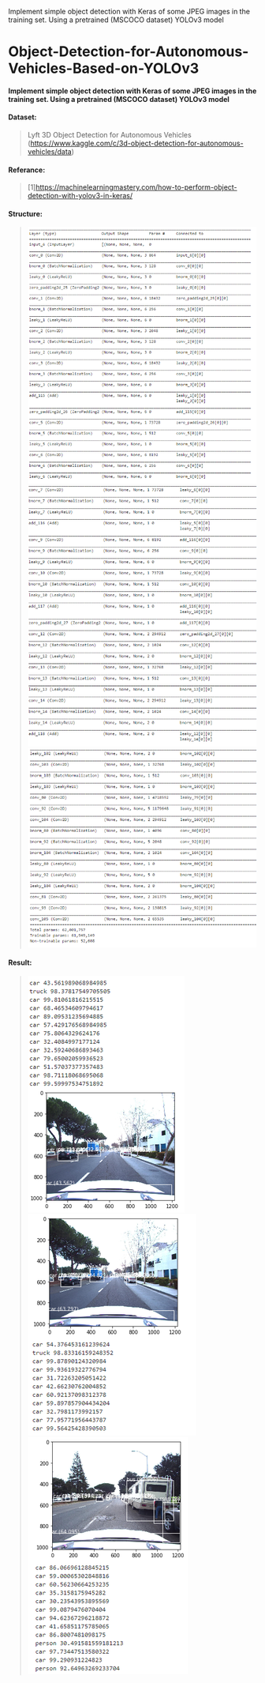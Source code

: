 
Implement simple object detection with Keras of some JPEG images in the training set. Using a pretrained (MSCOCO dataset) YOLOv3 model
# Object-Detection-for-Autonomous-Vehicles-Based-on-YOLOv3
#### Implement simple object detection with Keras of some JPEG images in the training set. Using a pretrained (MSCOCO dataset) YOLOv3 model
#### Dataset: 
>Lyft 3D Object Detection for Autonomous Vehicles 
(https://www.kaggle.com/c/3d-object-detection-for-autonomous-vehicles/data)

#### Referance: 
>[1]https://machinelearningmastery.com/how-to-perform-object-detection-with-yolov3-in-keras/
  
#### Structure:  
>![avatar](s1.png)  
>![avatar](s2.png)  
>![avatar](s3.png)  
 
#### Result:  
>![avatar](result1.png)
>![avatar](result2.png)
>![avatar](result3.png)
